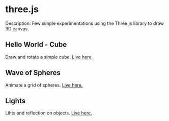 # three.js

Description: Few simple experimentations using the Three.js library to draw 3D canvas.

## Hello World - Cube

Draw and rotate a simple cube.
[Live here.](https://dorianbayart.github.io/three.js/hello-world-cube/)

## Wave of Spheres

Animate a grid of spheres.
[Live here.](https://dorianbayart.github.io/three.js/wave-of-spheres/)

## Lights

Lihts and reflection on objects.
[Live here.](https://dorianbayart.github.io/three.js/lights/)
